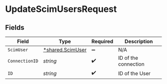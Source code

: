 # UpdateScimUsersRequest


## Fields

| Field                                                      | Type                                                       | Required                                                   | Description                                                |
| ---------------------------------------------------------- | ---------------------------------------------------------- | ---------------------------------------------------------- | ---------------------------------------------------------- |
| `ScimUser`                                                 | [*shared.ScimUser](../../../pkg/models/shared/scimuser.md) | :heavy_minus_sign:                                         | N/A                                                        |
| `ConnectionID`                                             | *string*                                                   | :heavy_check_mark:                                         | ID of the connection                                       |
| `ID`                                                       | *string*                                                   | :heavy_check_mark:                                         | ID of the User                                             |